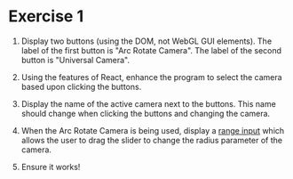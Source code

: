 # Exercise 1

1. Display two buttons (using the DOM, not WebGL GUI elements). The label of the first button is "Arc Rotate Camera". The label of the second button is "Universal Camera". 

2. Using the features of React, enhance the program to select the camera based upon clicking the buttons.

3. Display the name of the active camera next to the buttons. This name should change when clicking the buttons and changing the camera.

4. When the Arc Rotate Camera is being used, display a [range input](https://www.w3schools.com/Tags/att_input_type_range.asp) which allows the user to drag the slider to change the radius parameter of the camera.

5. Ensure it works!